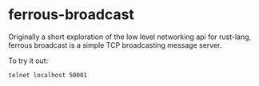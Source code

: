 # ferrous-broadcast

Originally a short exploration of the low level networking api for rust-lang, ferrous broadcast is a simple
TCP broadcasting message server.

To try it out:
```
telnet localhost 50001
```